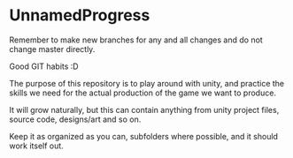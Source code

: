 # UnnamedProgress
Remember to make new branches for any and all changes and do not change master directly.

Good GIT habits :D


The purpose of this repository is to play around with unity, and practice the skills we need for
the actual production of the game we want to produce.

It will grow naturally, but this can contain anything from unity project files, source code, designs/art
and so on.

Keep it as organized as you can, subfolders where possible, and it should work itself out.